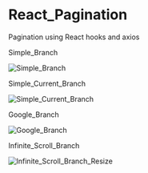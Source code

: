# React_Pagination
Pagination using React hooks and axios

Simple_Branch

![Simple_Branch](https://user-images.githubusercontent.com/42852717/62585242-af632580-b86c-11e9-8a69-82b24bff5ef6.PNG)

Simple_Current_Branch

![Simple_Current_Branch](https://user-images.githubusercontent.com/42852717/62585335-2e585e00-b86d-11e9-8134-aed957b57c61.PNG)

Google_Branch

![Google_Branch](https://user-images.githubusercontent.com/42852717/62659920-90729b00-b921-11e9-9598-202e37e662fd.PNG)

Infinite_Scroll_Branch

![Infinite_Scroll_Branch_Resize](https://user-images.githubusercontent.com/42852717/62828973-db9ddf80-bba7-11e9-87d1-9a91f0a0c533.PNG)

